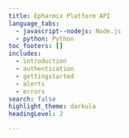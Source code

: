 ```yaml
---
title: Epharmix Platform API
language_tabs:
  - javascript--nodejs: Node.js
  - python: Python
toc_footers: []
includes:
  - introduction
  - authentication
  - gettingstarted
  - alerts
  - errors
search: false
highlight_theme: darkula
headingLevel: 2

---
```


